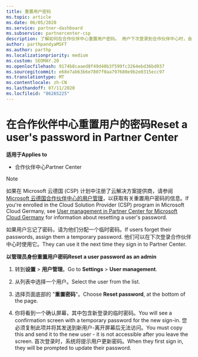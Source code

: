 ```yaml
---
title: 重置用户密码
ms.topic: article
ms.date: 06/05/2020
ms.service: partner-dashboard
ms.subservice: partnercenter-csp
description: 了解如何在合作伙伴中心重置用户密码。 用户下次登录到合作伙伴中心时，会收到一个临时密码。
author: parthpandyaMSFT
ms.author: parthp
ms.localizationpriority: medium
ms.custom: SEOMAY.20
ms.openlocfilehash: 9174b8caaed8f49d40b3f599fc3264ebd36bd937
ms.sourcegitcommit: e68e7ab63b6e7807f0aa797680e9b2e0315ecc97
ms.translationtype: MT
ms.contentlocale: zh-CN
ms.lasthandoff: 07/11/2020
ms.locfileid: "86265225"
---
```

# <a name="reset-a-users-password-in-partner-center"></a><span data-ttu-id="b9236-104">在合作伙伴中心重置用户的密码</span><span class="sxs-lookup"><span data-stu-id="b9236-104">Reset a user's password in Partner Center</span></span>

<span data-ttu-id="b9236-105">**适用于**</span><span class="sxs-lookup"><span data-stu-id="b9236-105">**Applies to**</span></span>

- <span data-ttu-id="b9236-106">合作伙伴中心</span><span class="sxs-lookup"><span data-stu-id="b9236-106">Partner Center</span></span>

> [!NOTE]  
> <span data-ttu-id="b9236-107">如果在 Microsoft 云德国 (CSP) 计划中注册了云解决方案提供商，请参阅[Microsoft 云德国合作伙伴中心的用户管理](user-management-in-partner-center-for-microsoft-cloud-germany.md)，以获取有关重置用户密码的信息。</span><span class="sxs-lookup"><span data-stu-id="b9236-107">If you're enrolled in the Cloud Solution Provider (CSP) program in Microsoft Cloud Germany, see [User management in Partner Center for Microsoft Cloud Germany](user-management-in-partner-center-for-microsoft-cloud-germany.md) for information about resetting a user's password.</span></span>

<span data-ttu-id="b9236-108">如果用户忘记了密码，请为他们分配一个临时密码。</span><span class="sxs-lookup"><span data-stu-id="b9236-108">If users forget their passwords, assign them a temporary password.</span></span> <span data-ttu-id="b9236-109">他们可以在下次登录合作伙伴中心时使用它。</span><span class="sxs-lookup"><span data-stu-id="b9236-109">They can use it the next time they sign in to Partner Center.</span></span>

<span data-ttu-id="b9236-110">**以管理员身份重置用户密码**</span><span class="sxs-lookup"><span data-stu-id="b9236-110">**Reset a user password as an admin**</span></span>

1. <span data-ttu-id="b9236-111">转到**设置** &gt; **用户管理**。</span><span class="sxs-lookup"><span data-stu-id="b9236-111">Go to **Settings** &gt; **User management**.</span></span>

2. <span data-ttu-id="b9236-112">从列表中选择一个用户。</span><span class="sxs-lookup"><span data-stu-id="b9236-112">Select the user from the list.</span></span>

3. <span data-ttu-id="b9236-113">选择页面底部的 "**重置密码**"。</span><span class="sxs-lookup"><span data-stu-id="b9236-113">Choose **Reset password**, at the bottom of the page.</span></span>

4. <span data-ttu-id="b9236-114">你将看到一个确认屏幕，其中包含新登录的临时密码。</span><span class="sxs-lookup"><span data-stu-id="b9236-114">You will see a confirmation screen with a temporary password for the new sign-in.</span></span> <span data-ttu-id="b9236-115">您必须复制此项并将其发送到新用户-离开屏幕后无法访问。</span><span class="sxs-lookup"><span data-stu-id="b9236-115">You must copy this and send it to the new user - it is not accessible after you leave the screen.</span></span> <span data-ttu-id="b9236-116">首次登录时，系统将提示用户更新密码。</span><span class="sxs-lookup"><span data-stu-id="b9236-116">When they first sign in, they will be prompted to update their password.</span></span>

